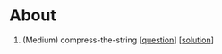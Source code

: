 # About
1. (Medium) compress-the-string [[question](https://www.hackerrank.com/challenges/compress-the-string/problem)] [[solution](https://github.com/woo-chia-wei/python-hackerrank/blob/master/01-medium-compress-the-string.ipynb)]